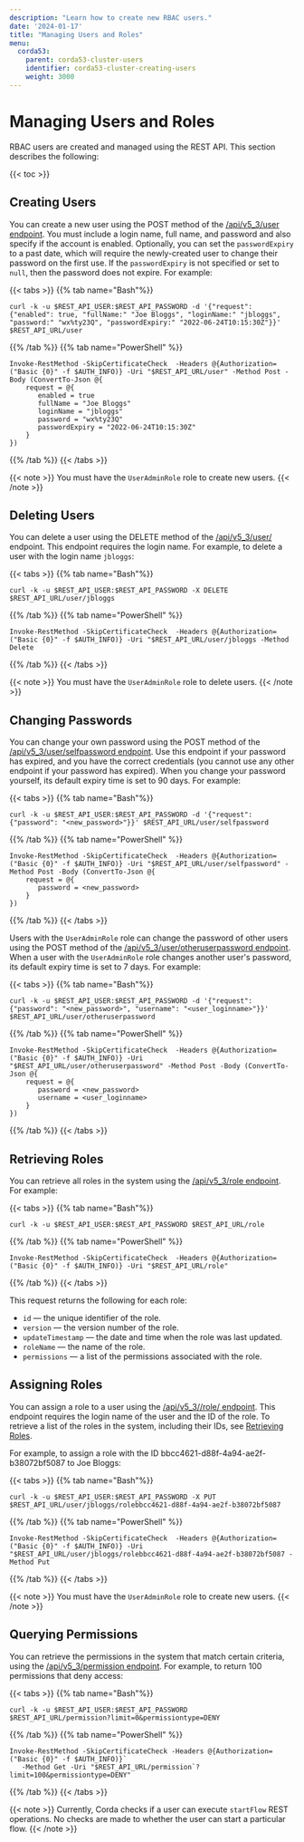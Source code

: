 ```yaml
---
description: "Learn how to create new RBAC users."
date: '2024-01-17'
title: "Managing Users and Roles"
menu:
  corda53:
    parent: corda53-cluster-users
    identifier: corda53-cluster-creating-users
    weight: 3000
---
```

# Managing Users and Roles

RBAC users are created and managed using the REST API. This section describes the following:

{{< toc >}}

## Creating Users

You can create a new user using the POST method of the [/api/v5_3/user endpoint](../../reference/rest-api/openapi.html#tag/RBAC-User/operation/post_user). You must include a login name, full name, and password and also specify if the account is enabled. Optionally, you can set the `passwordExpiry` to a past date, which will require the newly-created user to change their password on the first use. If the `passwordExpiry` is not specified or set to `null`, then the password does not expire. For example:

{{< tabs >}}
{{% tab name="Bash"%}}
```shell
curl -k -u $REST_API_USER:$REST_API_PASSWORD -d '{"request": {"enabled": true, "fullName:" "Joe Bloggs", "loginName:" "jbloggs", "password:" "wx%ty23Q", "passwordExpiry:" "2022-06-24T10:15:30Z"}}' $REST_API_URL/user
```
{{% /tab %}}
{{% tab name="PowerShell" %}}
```shell
Invoke-RestMethod -SkipCertificateCheck  -Headers @{Authorization=("Basic {0}" -f $AUTH_INFO)} -Uri "$REST_API_URL/user" -Method Post -Body (ConvertTo-Json @{
    request = @{
       enabled = true
       fullName = "Joe Bloggs"
       loginName = "jbloggs"
       password = "wx%ty23Q"
       passwordExpiry = "2022-06-24T10:15:30Z"
    }
})
```
{{% /tab %}}
{{< /tabs >}}

{{< note >}}
You must have the `UserAdminRole` role to create new users.
{{< /note >}}

## Deleting Users

You can delete a user using the DELETE method of the [/api/v5_3/user/<login-name>](../../reference/rest-api/openapi.html#tag/RBAC-User/operation/delete_user__loginname_) endpoint. This endpoint requires the login name. For example, to delete a user with the login name `jbloggs`:

{{< tabs >}}
{{% tab name="Bash"%}}
```shell
curl -k -u $REST_API_USER:$REST_API_PASSWORD -X DELETE $REST_API_URL/user/jbloggs
```
{{% /tab %}}
{{% tab name="PowerShell" %}}
```shell
Invoke-RestMethod -SkipCertificateCheck  -Headers @{Authorization=("Basic {0}" -f $AUTH_INFO)} -Uri "$REST_API_URL/user/jbloggs -Method Delete
```
{{% /tab %}}
{{< /tabs >}}

{{< note >}}
You must have the `UserAdminRole` role to delete users.
{{< /note >}}

## Changing Passwords

You can change your own password using the POST method of the [/api/v5_3/user/selfpassword endpoint](../../reference/rest-api/openapi.html#tag/RBAC-User/operation/post_user_selfpassword). Use this endpoint if your password has expired, and you have the correct credentials (you cannot use any other endpoint if your password has expired). When you change your password yourself, its default expiry time is set to 90 days. For example:

{{< tabs >}}
{{% tab name="Bash"%}}
```shell
curl -k -u $REST_API_USER:$REST_API_PASSWORD -d '{"request": {"password": "<new_password>"}}' $REST_API_URL/user/selfpassword
```
{{% /tab %}}
{{% tab name="PowerShell" %}}
```shell
Invoke-RestMethod -SkipCertificateCheck  -Headers @{Authorization=("Basic {0}" -f $AUTH_INFO)} -Uri "$REST_API_URL/user/selfpassword" -Method Post -Body (ConvertTo-Json @{
    request = @{
       password = <new_password>
    }
})
```
{{% /tab %}}
{{< /tabs >}}

Users with the `UserAdminRole` role can change the password of other users using the POST method of the [/api/v5_3/user/otheruserpassword endpoint](../../reference/rest-api/openapi.html#tag/RBAC-User/operation/post_user_otheruserpassword). When a user with the `UserAdminRole` role changes another user's password, its default expiry time is set to 7 days. For example:

{{< tabs >}}
{{% tab name="Bash"%}}
```shell
curl -k -u $REST_API_USER:$REST_API_PASSWORD -d '{"request": {"password": "<new_password>", "username": "<user_loginname>"}}' $REST_API_URL/user/otheruserpassword
```
{{% /tab %}}
{{% tab name="PowerShell" %}}
```shell
Invoke-RestMethod -SkipCertificateCheck  -Headers @{Authorization=("Basic {0}" -f $AUTH_INFO)} -Uri "$REST_API_URL/user/otheruserpassword" -Method Post -Body (ConvertTo-Json @{
    request = @{
       password = <new_password>
       username = <user_loginname>
    }
})
```
{{% /tab %}}
{{< /tabs >}}

## Retrieving Roles

You can retrieve all roles in the system using the [/api/v5_3/role endpoint](../../reference/rest-api/openapi.html#tag/RBAC-Role/operation/get_role). For example:

{{< tabs >}}
{{% tab name="Bash"%}}
```shell
curl -k -u $REST_API_USER:$REST_API_PASSWORD $REST_API_URL/role
```
{{% /tab %}}
{{% tab name="PowerShell" %}}
```shell
Invoke-RestMethod -SkipCertificateCheck  -Headers @{Authorization=("Basic {0}" -f $AUTH_INFO)} -Uri "$REST_API_URL/role"
```
{{% /tab %}}
{{< /tabs >}}

This request returns the following for each role:

* `id` — the unique identifier of the role.
* `version` — the version number of the role.
* `updateTimestamp` — the date and time when the role was last updated.
* `roleName` — the name of the role.
* `permissions` — a list of the permissions associated with the role.

## Assigning Roles

You can assign a role to a user using the [/api/v5_3/<login-name>/role/<role-id> endpoint](../../reference/rest-api/openapi.html#tag/RBAC-User/operation/put_user__loginname__role__roleid_). This endpoint requires the login name of the user and the ID of the role. To retrieve a list of the roles in the system, including their IDs, see [Retrieving Roles](#retrieving-roles).

For example, to assign a role with the ID bbcc4621-d88f-4a94-ae2f-b38072bf5087 to Joe Bloggs:

{{< tabs >}}
{{% tab name="Bash"%}}
```shell
curl -k -u $REST_API_USER:$REST_API_PASSWORD -X PUT $REST_API_URL/user/jbloggs/rolebbcc4621-d88f-4a94-ae2f-b38072bf5087
```
{{% /tab %}}
{{% tab name="PowerShell" %}}
```shell
Invoke-RestMethod -SkipCertificateCheck  -Headers @{Authorization=("Basic {0}" -f $AUTH_INFO)} -Uri "$REST_API_URL/user/jbloggs/rolebbcc4621-d88f-4a94-ae2f-b38072bf5087 -Method Put
```
{{% /tab %}}
{{< /tabs >}}

{{< note >}}
You must have the `UserAdminRole` role to create new users.
{{< /note >}}

## Querying Permissions

You can retrieve the permissions in the system that match certain criteria, using the [/api/v5_3/permission endpoint](../../reference/rest-api/openapi.html#tag/RBAC-Permission/operation/get_permission). For example, to return 100 permissions that deny access:

{{< tabs >}}
{{% tab name="Bash"%}}
```shell
curl -k -u $REST_API_USER:$REST_API_PASSWORD  $REST_API_URL/permission?limit=0&permissiontype=DENY
```
{{% /tab %}}
{{% tab name="PowerShell" %}}
```shell
Invoke-RestMethod -SkipCertificateCheck -Headers @{Authorization=("Basic {0}" -f $AUTH_INFO)}`
   -Method Get -Uri "$REST_API_URL/permission`?limit=100&permissiontype=DENY"
```
{{% /tab %}}
{{< /tabs >}}

{{< note >}}
Currently, Corda checks if a user can execute `startFlow` REST operations. No checks are made to whether the user can start a particular flow.
{{< /note >}}
